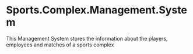# Sports.Complex.Management.System
 This Management System stores the information about the players, employees and matches of a sports complex
